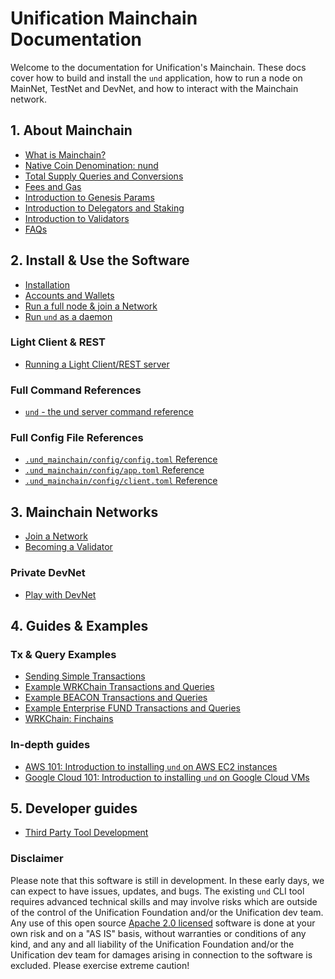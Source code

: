 # Unification Mainchain Documentation

Welcome to the documentation for Unification's Mainchain. These docs
cover how to build and install the `und` application, how to run a node on MainNet, TestNet and DevNet, and how 
to interact with the Mainchain network.

## 1. About Mainchain

- [What is Mainchain?](introduction/about-mainchain.md)
- [Native Coin Denomination: nund](introduction/denomination.md)
- [Total Supply Queries and Conversions](introduction/total-supply.md)
- [Fees and Gas](introduction/fees-and-gas.md)
- [Introduction to Genesis Params](introduction/genesis-settings.md)
- [Introduction to Delegators and Staking](introduction/delegators.md)
- [Introduction to Validators](introduction/validators.md)
- [FAQs](introduction/faqs.md)

## 2. Install & Use the Software

- [Installation](software/installation.md)
- [Accounts and Wallets](software/accounts-wallets.md)
- [Run a full node & join a Network](networks/join-network.md)
- [Run `und` as a daemon](software/run-und-as-service.md)

### Light Client & REST

- [Running a Light Client/REST server](software/light-client-rpc.md)

### Full Command References

- [`und` - the und server command reference](und_cmd/und.md)

### Full Config File References

- [`.und_mainchain/config/config.toml` Reference](software/und-mainchain-config-ref.md)
- [`.und_mainchain/config/app.toml` Reference](software/und-mainchain-app-config-ref.md)
- [`.und_mainchain/config/client.toml` Reference](software/und-mainchain-client-config-ref.md)

## 3. Mainchain Networks

- [Join a Network](networks/join-network.md)
- [Becoming a Validator](networks/become-validator.md)

### Private DevNet

- [Play with DevNet](networks/local-devnet.md)

## 4. Guides & Examples

### Tx & Query Examples

- [Sending Simple Transactions](examples/transactions.md)
- [Example WRKChain Transactions and Queries](examples/wrkchain.md)
- [Example BEACON Transactions and Queries](examples/beacon.md)
- [Example Enterprise FUND Transactions and Queries](examples/enterprise-fund.md)
- [WRKChain: Finchains](examples/finchain.md)

### In-depth guides

- [AWS 101: Introduction to installing `und` on AWS EC2 instances](guides/cloud/install-aws.md)
- [Google Cloud 101: Introduction to installing `und` on Google Cloud VMs](guides/cloud/install-gc.md)

## 5. Developer guides

- [Third Party Tool Development](developers/third-party.md)

### Disclaimer

Please note that this software is still in development. In these early days, we can expect to have issues, updates, and
bugs. The existing `und` CLI tool requires advanced technical skills and may involve risks which are
outside of the control of the Unification Foundation and/or the Unification dev team. Any use of this open
source [Apache 2.0 licensed](https://github.com/unification-com/mainchain/blob/master/LICENSE) software is done at your
own risk and on a "AS IS" basis, without warranties or conditions of any kind, and any and all liability of the
Unification Foundation and/or the Unification dev team for damages arising in connection to the software is excluded.
Please exercise extreme caution!
